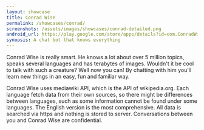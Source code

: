 ```yaml
---
layout: showcase
title: Conrad Wise
permalink: /showcases/conrad/
screenshots: /assets/images/showcases/conrad-detailed.png
android_url: https://play.google.com/store/apps/details?id=com.ConradWise
synopsis: A chat bot that knows everything
---
```

Conrad Wise is really smart. He knows a lot about over 5 million topics,
speaks several languages and has terabytes of images. Wouldn't it be cool
to talk with such a creature? Well now you can! By chatting with him
you'll learn new things in an easy, fun and familiar way.

Conrad Wise uses mediawiki API, which is the API of wikipedia.org. Each
language fetch data from their own sources, so there might be differences
between languages, such as some information cannot be found under some
languages. The English version is the most comprehensive. All data is
searched via https and nothing is stored to server. Conversations between
you and Conrad Wise are confidential.
